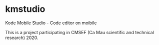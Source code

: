 # kmstudio
Kode Mobile Studio - Code editor on moibile

This is a project participating in CMSEF (Ca Mau scientific and technical research) 2020.